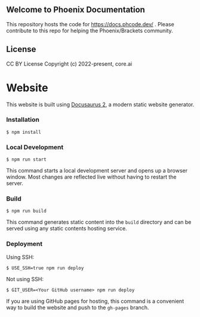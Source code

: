 ## Welcome to Phoenix Documentation

This repository hosts the code for https://docs.phcode.dev/ . Please contribute
to this repo for helping the Phoenix/Brackets community.

## License

CC BY License Copyright (c) 2022-present, core.ai

# Website

This website is built using [Docusaurus 2](https://docusaurus.io/), a modern
static website generator.

### Installation

```
$ npm install
```

### Local Development

```
$ npm run start
```

This command starts a local development server and opens up a browser window.
Most changes are reflected live without having to restart the server.

### Build

```
$ npm run build
```

This command generates static content into the `build` directory and can be
served using any static contents hosting service.

### Deployment

Using SSH:

```
$ USE_SSH=true npm run deploy
```

Not using SSH:

```
$ GIT_USER=<Your GitHub username> npm run deploy
```

If you are using GitHub pages for hosting, this command is a convenient way to
build the website and push to the `gh-pages` branch.
